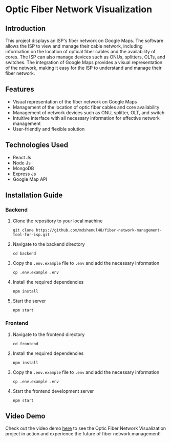 # Optic Fiber Network Visualization

## Introduction

This project displays an ISP's fiber network on Google Maps. The software allows the ISP to view and manage their cable network, including information on the location of optical fiber cables and the availability of cores. The ISP can also manage devices such as ONUs, splitters, OLTs, and switches. The integration of Google Maps provides a visual representation of the network, making it easy for the ISP to understand and manage their fiber network.

## Features

- Visual representation of the fiber network on Google Maps
- Management of the location of optic fiber cables and core availability
- Management of network devices such as ONU, splitter, OLT, and switch
- Intuitive interface with all necessary information for effective network management
- User-friendly and flexible solution

## Technologies Used

- React Js
- Node Js
- MongoDB
- Express Js
- Google Map API

## Installation Guide

### Backend

1. Clone the repository to your local machine

   ```
   git clone https://github.com/mdshemul48/fiber-network-management-tool-for-isp.git
   ```

2. Navigate to the backend directory
   ```
   cd backend
   ```
3. Copy the `.env.example` file to `.env` and add the necessary information

   ```
   cp .env.example .env
   ```

4. Install the required dependencies

   ```
   npm install
   ```

5. Start the server

   ```
   npm start
   ```

### Frontend

1. Navigate to the frontend directory

   ```
   cd frontend
   ```

2. Install the required dependencies

   ```
   npm install
   ```

3. Copy the `.env.example` file to `.env` and add the necessary information

   ```
   cp .env.example .env
   ```

4. Start the frontend development server
   ```
   npm start
   ```

## Video Demo

Check out the video demo [here](https://youtu.be/3ZZM5xB2--c 'Optic Fiber Network Visualization demo') to see the Optic Fiber Network Visualization project in action and experience the future of fiber network management!
